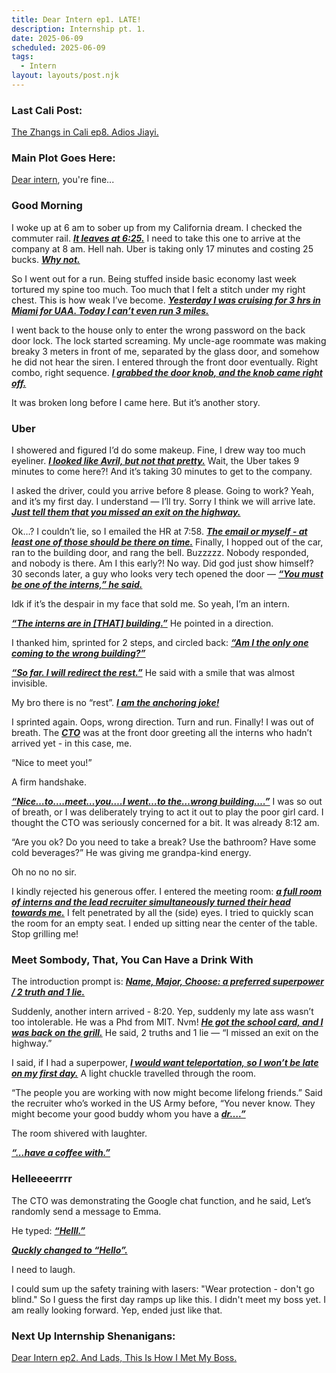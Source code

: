 ```yaml
---
title: Dear Intern ep1. LATE!
description: Internship pt. 1.
date: 2025-06-09
scheduled: 2025-06-09
tags:
  - Intern
layout: layouts/post.njk
---
```


<h3>Last Cali Post:</h3>
<a href="{{ '/posts/calistoryep8/' | url }}">The Zhangs in Cali ep8. Adios Jiayi.</a>

<h3>Main Plot Goes Here:</h3>

[Dear intern](https://dearintern.net), you're fine...

<h3>Good Morning</h3>

I woke up at 6 am to sober up from my California dream. I checked the commuter rail. ***<u>It leaves at 6:25.***</u> I need to take this one to arrive at the company at 8 am. Hell nah. Uber is taking only 17 minutes and costing 25 bucks. ***<u>Why not.***</u>

So I went out for a run. Being stuffed inside basic economy last week tortured my spine too much. Too much that I felt a stitch under my right chest. This is how weak I’ve become. ***<u>Yesterday I was cruising for 3 hrs in Miami for UAA. Today I can’t even run 3 miles.***</u>

I went back to the house only to enter the wrong password on the back door lock. The lock started screaming. My uncle-age roommate was making breaky 3 meters in front of me, separated by the glass door, and somehow he did not hear the siren. I entered through the front door eventually. Right combo, right sequence. ***<u>I grabbed the door knob, and the knob came right off.***</u>

It was broken long before I came here. But it’s another story.

<h3>Uber</h3>

I showered and figured I’d do some makeup. Fine, I drew way too much eyeliner. ***<u>I looked like Avril, but not that pretty.***</u> Wait, the Uber takes 9 minutes to come here?! And it’s taking 30 minutes to get to the company.

I asked the driver, could you arrive before 8 please. Going to work? Yeah, and it’s my first day. I understand — I’ll try. Sorry I think we will arrive late. ***<u>Just tell them that you missed an exit on the highway.***</u>

Ok…? I couldn’t lie, so I emailed the HR at 7:58. ***<u>The email or myself - at least one of those should be there on time.***</u> Finally, I hopped out of the car, ran to the building door, and rang the bell. Buzzzzz. Nobody responded, and nobody is there. Am I this early?! No way. Did god just show himself? 30 seconds later, a guy who looks very tech opened the door — ***<u>“You must be one of the interns,” he said.***</u>

Idk if it’s the despair in my face that sold me. So yeah, I’m an intern.

***<u>“The interns are in [THAT] building.”***</u> He pointed in a direction.

I thanked him, sprinted for 2 steps, and circled back: ***<u>“Am I the only one coming to the wrong building?”***</u>

***<u>“So far. I will redirect the rest.”***</u> He said with a smile that was almost invisible.

My bro there is no “rest”. ***<u>I am the anchoring joke!***</u>

I sprinted again. Oops, wrong direction. Turn and run. Finally! I was out of breath. The ***<u>CTO***</u> was at the front door greeting all the interns who hadn’t arrived yet - in this case, me.

“Nice to meet you!”

A firm handshake.

***<u>“Nice…to….meet…you….I went…to the…wrong building….”***</u> I was so out of breath, or I was deliberately trying to act it out to play the poor girl card. I thought the CTO was seriously concerned for a bit. It was already 8:12 am.

“Are you ok? Do you need to take a break? Use the bathroom? Have some cold beverages?” He was giving me grandpa-kind energy.

Oh no no no sir.

I kindly rejected his generous offer. I entered the meeting room: ***<u>a full room of interns and the lead recruiter simultaneously turned their head towards me.***</u> I felt penetrated by all the (side) eyes. I tried to quickly scan the room for an empty seat. I ended up sitting near the center of the table. Stop grilling me!

<h3>Meet Sombody, That, You Can Have a Drink With</h3>

The introduction prompt is: ***<u>Name, Major, Choose: a preferred superpower / 2 truth and 1 lie.***</u>

Suddenly, another intern arrived - 8:20. Yep, suddenly my late ass wasn’t too intolerable. He was a Phd from MIT. Nvm! ***<u>He got the school card, and I was back on the grill.***</u> He said, 2 truths and 1 lie — “I missed an exit on the highway.”

I said, if I had a superpower, ***<u>I would want teleportation, so I won’t be late on my first day.***</u> A light chuckle travelled through the room.

“The people you are working with now might become lifelong friends.” Said the recruiter who’s worked in the US Army before, “You never know. They might become your good buddy whom you have a ***<u>dr….”***</u>

The room shivered with laughter.

***<u>“...have a coffee with.”***</u>

<h3>Helleeeerrrr</h3>
The CTO was demonstrating the Google chat function, and he said, Let’s randomly send a message to Emma.

He typed: ***<u>“Helll.”***</u>

***<u>Quckly changed to “Hello”.***</u>

I need to laugh.

I could sum up the safety training with lasers: "Wear protection - don't go blind." So I guess the first day ramps up like this. I didn't meet my boss yet. I am really looking forward. Yep, ended just like that.

<h3>Next Up Internship Shenanigans:</h3>
<a href="{{ '/posts/dearinternep2/' | url }}">Dear Intern ep2. And Lads, This Is How I Met My Boss.</a>

